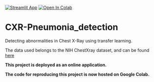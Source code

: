 [![Streamlit App](https://static.streamlit.io/badges/streamlit_badge_black_white.svg)](https://share.streamlit.io/adwaykanhere/cxr-pneumonia_detection/main/deployapp.py)
[![Open In Colab](https://colab.research.google.com/assets/colab-badge.svg)](https://colab.research.google.com/drive/1njvyf1pFOLdgrQnhKOEuJXcI1kug-mK5?usp=sharing)


# CXR-Pneumonia_detection
Detecting abnormalities in Chest X-Ray using transfer learning. 

The data used belongs to the NIH ChestXray dataset, and can be found [here](https://nihcc.app.box.com/v/ChestXray-NIHCC)

**This project is deployed as an online application.**

**The code for reproducing this project is now hosted on Google Colab.**
